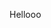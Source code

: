 <style>
    .md-sidebar {
        visibility: hidden;
    }
    h1 {
        display: none;
    }
</style>

Hellooo